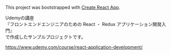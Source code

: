 This project was bootstrapped with [Create React App](https://github.com/facebook/create-react-app).

Udemyの講座  
『フロントエンドエンジニアのための React ・ Redux アプリケーション開発入門』  
で作成したサンプルプロジェクトです。

https://www.udemy.com/course/react-application-development/

